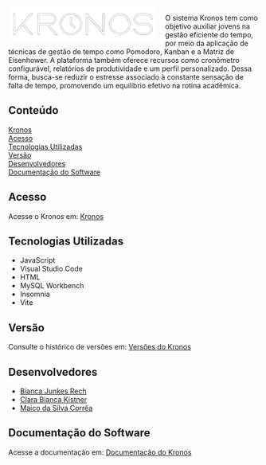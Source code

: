 
<img src="front\src\assets\LogoKronos.png" alt="Kronos" style="margin-right: 15px; margin-bottom:10px; float:left;" width="300">

O sistema Kronos tem como objetivo auxiliar jovens na gestão eficiente do tempo, por meio da aplicação de técnicas de gestão de tempo como Pomodoro, Kanban e a Matriz de Eisenhower. A plataforma também oferece recursos como cronômetro configurável, relatórios de produtividade e um perfil personalizado. Dessa forma, busca-se reduzir o estresse associado à constante sensação de falta de tempo, promovendo um equilíbrio efetivo na rotina acadêmica. 

## Conteúdo 
<a href = "#Kronos" > Kronos </a> <br /> 
<a href = "#Acesso" > Acesso </a> <br /> 
<a href = "#Tecnologias-Utilizadas" > Tecnologias Utilizadas </a> <br /> 
<a href = "#Versão" > Versão </a> <br /> 
<a href = "#Desenvolvedores" > Desenvolvedores </a> <br /> 
<a href = "#Documentação-do-Software" > Documentação do Software </a> <br />

## Acesso 
<a id="Acesso"></a> <span>Acesse o Kronos em: </span> <a href = "" > Kronos </a> 

## Tecnologias Utilizadas 
<a id="Tecnologias-Utilizadas"></a> 
* JavaScript 
* Visual Studio Code 
* HTML 
* MySQL Workbench 
* Insomnia 
* Vite 
## Versão 
<a id="Versão"></a> <span>Consulte o histórico de versões em: </span> <a href = "" > Versões do Kronos </a>

## Desenvolvedores 
<a id="Desenvolvedores"></a> 
* <a href = "https://github.com/bijunkes" > Bianca Junkes Rech </a> 
* <a href = "https://github.com/clarakistner" > Clara Bianca Kistner </a> 
* <a href = "https://github.com/maicosc" > Maico da Silva Corrêa </a> 

## Documentação do Software 
<a id="Documentação-do-Software"></a> 
<span>Acesse a documentação em: </span> <a href = "https://docs.google.com/document/d/1cdTGGFmIR2JxgoPhgWQaJuMcQMzlIn2Y/edit?usp=sharing&ouid=110155309119325844448&rtpof=true&sd=true" > Documentação do Kronos </a>